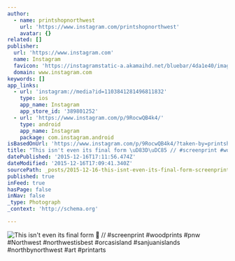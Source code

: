```yaml
---
author:
  - name: printshopnorthwest
    url: 'https://www.instagram.com/printshopnorthwest'
    avatar: {}
related: []
publisher:
  url: 'https://www.instagram.com'
  name: Instagram
  favicon: 'https://instagramstatic-a.akamaihd.net/bluebar/4da1e40/images/ico/favicon.ico'
  domain: www.instagram.com
keywords: []
app_links:
  - url: 'instagram://media?id=1103841281496811832'
    type: ios
    app_name: Instagram
    app_store_id: '389801252'
  - url: 'https://www.instagram.com/p/9RocwQB4k4/'
    type: android
    app_name: Instagram
    package: com.instagram.android
isBasedOnUrl: 'https://www.instagram.com/p/9RocwQB4k4/?taken-by=printshopnorthwest'
title: "This isn't even its final form \uD83D\uDC85 // #screenprint #woodprints #pnw #Northwest #northwestisbest #orcasisland #sanjuanislands #northbynorthwest #art #printarts"
datePublished: '2015-12-16T17:11:56.474Z'
dateModified: '2015-12-16T17:09:41.340Z'
sourcePath: _posts/2015-12-16-this-isnt-even-its-final-form-screenprint-woodprint.md
published: true
inFeed: true
hasPage: false
inNav: false
_type: Photograph
_context: 'http://schema.org'

---
```

![This isn't even its final form  &sol;&sol; &num;screenprint &num;woodprints &num;pnw &num;Northwest &num;northwestisbest &num;orcasisland &num;sanjuanislands &num;northbynorthwest &num;art &num;printarts](https://scontent.cdninstagram.com/hphotos-xtp1/t51.2885-15/s640x640/sh0.08/e35/12080604_1648472828768648_309985054_n.jpg)